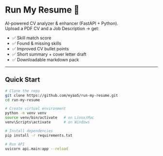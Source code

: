 # Run My Resume 🚀

AI-powered CV analyzer & enhancer (FastAPI + Python).  
Upload a PDF CV and a Job Description → get:

- ✅ Skill match score
- ✅ Found & missing skills
- ✅ Improved CV bullet points
- ✅ Short summary + cover letter draft
- ✅ Downloadable markdown pack

---

## Quick Start
```bash
# Clone the repo
git clone https://github.com/eyaa5/run-my-resume.git
cd run-my-resume

# Create virtual environment
python -m venv venv
source venv/bin/activate   # on Linux/Mac
venv\Scripts\activate      # on Windows

# Install dependencies
pip install -r requirements.txt

# Run API
uvicorn api.main:app --reload
